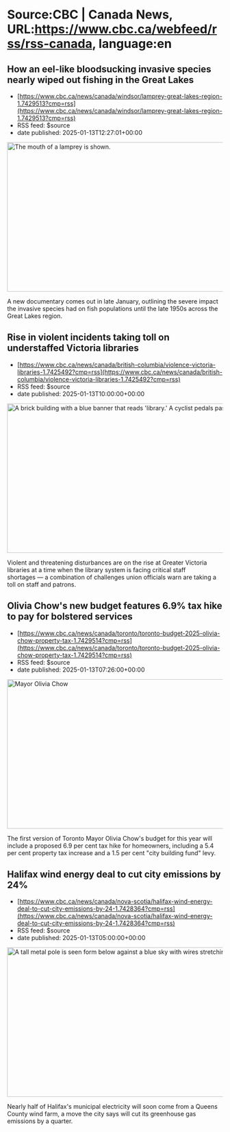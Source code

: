 # Source:CBC | Canada News, URL:https://www.cbc.ca/webfeed/rss/rss-canada, language:en

## How an eel-like bloodsucking invasive species nearly wiped out fishing in the Great Lakes
 - [https://www.cbc.ca/news/canada/windsor/lamprey-great-lakes-region-1.7429513?cmp=rss](https://www.cbc.ca/news/canada/windsor/lamprey-great-lakes-region-1.7429513?cmp=rss)
 - RSS feed: $source
 - date published: 2025-01-13T12:27:01+00:00

<img src='https://i.cbc.ca/1.7429530.1736771018!/fileImage/httpImage/image.jpg_gen/derivatives/16x9_620/mouth-of-a-lamprey.jpg' alt='The mouth of a lamprey is shown.' width='620' height='349' title='The mouth of a lamprey is shown.'/><p>A new documentary comes out in late January, outlining the severe impact the invasive species had on fish populations until the late 1950s across the Great Lakes region.</p>

## Rise in violent incidents taking toll on understaffed Victoria libraries
 - [https://www.cbc.ca/news/canada/british-columbia/violence-victoria-libraries-1.7425492?cmp=rss](https://www.cbc.ca/news/canada/british-columbia/violence-victoria-libraries-1.7425492?cmp=rss)
 - RSS feed: $source
 - date published: 2025-01-13T10:00:00+00:00

<img src='https://i.cbc.ca/1.7425509.1736390210!/fileImage/httpImage/image.jpg_gen/derivatives/16x9_620/greater-victoria-public-library.jpg' alt='A brick building with a blue banner that reads &apos;library.&apos; A cyclist pedals past.' width='620' height='349' title='The central branch of the Greater Victoria Public Library system, located in downtown Victoria, B.C.'/><p>Violent and threatening disturbances are on the rise at Greater Victoria libraries at a time when the library system is facing critical staff shortages — a combination of challenges union officials warn are taking a toll on staff and patrons.</p>

## Olivia Chow's new budget features 6.9% tax hike to pay for bolstered services
 - [https://www.cbc.ca/news/canada/toronto/toronto-budget-2025-olivia-chow-property-tax-1.7429514?cmp=rss](https://www.cbc.ca/news/canada/toronto/toronto-budget-2025-olivia-chow-property-tax-1.7429514?cmp=rss)
 - RSS feed: $source
 - date published: 2025-01-13T07:26:00+00:00

<img src='https://i.cbc.ca/1.7012961.1705092418!/cumulusImage/httpImage/image.jpg_gen/derivatives/16x9_620/chow-ford-qp-mtg.jpg' alt='Mayor Olivia Chow' width='620' height='349' title='Mayor Olivia Chow says a tax increase is needed to help shore up city services. She will present her draft of  Toronto&apos;s budget on Feb. 1.'/><p>The first version of Toronto Mayor Olivia Chow's budget for this year will include a proposed 6.9 per cent tax hike for homeowners, including a 5.4 per cent property tax increase and a 1.5 per cent "city building fund" levy.</p>

## Halifax wind energy deal to cut city emissions by 24%
 - [https://www.cbc.ca/news/canada/nova-scotia/halifax-wind-energy-deal-to-cut-city-emissions-by-24-1.7428364?cmp=rss](https://www.cbc.ca/news/canada/nova-scotia/halifax-wind-energy-deal-to-cut-city-emissions-by-24-1.7428364?cmp=rss)
 - RSS feed: $source
 - date published: 2025-01-13T05:00:00+00:00

<img src='https://i.cbc.ca/1.7428420.1736537527!/fileImage/httpImage/image.jpg_gen/derivatives/16x9_620/test-tower-mersey-river.jpg' alt='A tall metal pole is seen form below against a blue sky with wires stretching off the top' width='620' height='349' title='A meteorological test tower on the Mersey River Wind site near Milton, N.S. in Queens County. The first phase of 20 wind turbines for the site are expected to arrive in 2026.'/><p>Nearly half of Halifax's municipal electricity will soon come from a Queens County wind farm, a move the city says will cut its greenhouse gas emissions by a quarter.</p>

